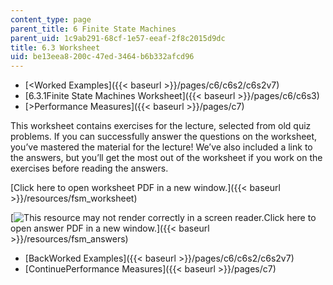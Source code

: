 ```yaml
---
content_type: page
parent_title: 6 Finite State Machines
parent_uid: 1c9ab291-68cf-1e57-eeaf-2f8c2015d9dc
title: 6.3 Worksheet
uid: be13eea8-200c-47ed-3464-b6b332afcd96
---
```


*   [<Worked Examples]({{< baseurl >}}/pages/c6/c6s2/c6s2v7)
*   [6.3.1Finite State Machines Worksheet]({{< baseurl >}}/pages/c6/c6s3)
*   [\>Performance Measures]({{< baseurl >}}/pages/c7)

This worksheet contains exercises for the lecture, selected from old quiz problems. If you can successfully answer the questions on the worksheet, you’ve mastered the material for the lecture! We’ve also included a link to the answers, but you’ll get the most out of the worksheet if you work on the exercises before reading the answers.

[Click here to open worksheet PDF in a new window.]({{< baseurl >}}/resources/fsm_worksheet)

[![This resource may not render correctly in a screen reader.](/images/inacessible.gif)Click here to open answer PDF in a new window.]({{< baseurl >}}/resources/fsm_answers)

*   [BackWorked Examples]({{< baseurl >}}/pages/c6/c6s2/c6s2v7)
*   [ContinuePerformance Measures]({{< baseurl >}}/pages/c7)